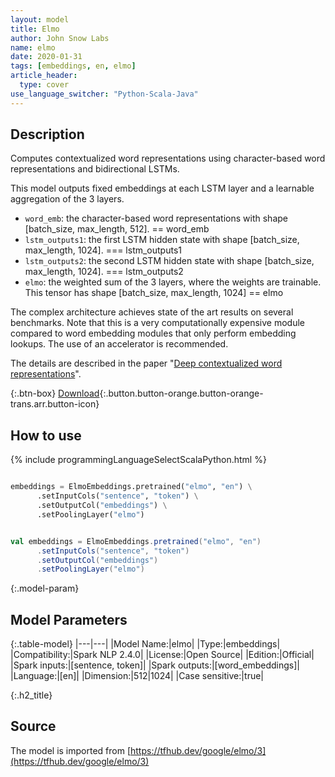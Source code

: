 ```yaml
---
layout: model
title: Elmo
author: John Snow Labs
name: elmo
date: 2020-01-31
tags: [embeddings, en, elmo]
article_header:
  type: cover
use_language_switcher: "Python-Scala-Java"
---
```


## Description
Computes contextualized word representations using character-based word representations and bidirectional LSTMs.

This model outputs fixed embeddings at each LSTM layer and a learnable aggregation of the 3 layers.

* `word_emb`: the character-based word representations with shape [batch_size, max_length, 512].  == word_emb
* `lstm_outputs1`: the first LSTM hidden state with shape [batch_size, max_length, 1024]. === lstm_outputs1
* `lstm_outputs2`: the second LSTM hidden state with shape [batch_size, max_length, 1024]. === lstm_outputs2
* `elmo`: the weighted sum of the 3 layers, where the weights are trainable. This tensor has shape [batch_size, max_length, 1024]  == elmo
  
The complex architecture achieves state of the art results on several benchmarks. Note that this is a very computationally expensive module compared to word embedding modules that only perform embedding lookups. The use of an accelerator is recommended.

The details are described in the paper "[Deep contextualized word representations](https://arxiv.org/abs/1802.05365)".

{:.btn-box}
[Download](https://s3.amazonaws.com/auxdata.johnsnowlabs.com/public/models/elmo_en_2.4.0_2.4_1580488815299.zip){:.button.button-orange.button-orange-trans.arr.button-icon}

## How to use

{% include programmingLanguageSelectScalaPython.html %}

```python

embeddings = ElmoEmbeddings.pretrained("elmo", "en") \
      .setInputCols("sentence", "token") \
      .setOutputCol("embeddings") \
      .setPoolingLayer("elmo")
```

```scala

val embeddings = ElmoEmbeddings.pretrained("elmo", "en")
      .setInputCols("sentence", "token")
      .setOutputCol("embeddings")
      .setPoolingLayer("elmo")
```

{:.model-param}
## Model Parameters

{:.table-model}
|---|---|
|Model Name:|elmo|
|Type:|embeddings|
|Compatibility:|Spark NLP 2.4.0|
|License:|Open Source|
|Edition:|Official|
|Spark inputs:|[sentence, token]|
|Spark outputs:|[word_embeddings]|
|Language:|[en]|
|Dimension:|512|1024|
|Case sensitive:|true|


{:.h2_title}
## Source
The model is imported from [https://tfhub.dev/google/elmo/3](https://tfhub.dev/google/elmo/3)
